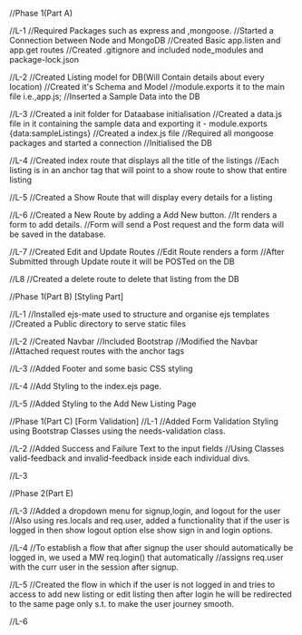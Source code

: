 //Phase 1(Part A)

//L-1
//Required Packages such as express and ,mongoose.
//Started a Connection between Node and MongoDB
//Created Basic app.listen and app.get routes
//Created .gitignore and included node_modules and package-lock.json

//L-2
//Created Listing model for DB(Will Contain details about every location)
//Created it's Schema and Model
//module.exports it to the main file i.e.,app.js;
//Inserted a Sample Data into the DB

//L-3
//Created a init folder for Dataabase initialisation
//Created a data.js file in it containing the sample data and exporting it - module.exports {data:sampleListings}
//Created a index.js file 
    //Required all mongoose packages and started a connection
    //Initialised the DB

//L-4
//Created index route that displays all the title of the listings
//Each listing is in an anchor tag that will point to a show route to show that entire listing

//L-5
//Created a Show Route that will display every details for a listing

//L-6
//Created a New Route by adding a Add New button.
//It renders a form to add details.
//Form will send a Post request and the form data will be saved in the database.

//L-7
//Created Edit and Update Routes
//Edit Route renders a form 
//After Submitted through Update route it will be POSTed on the DB

//L8
//Created a delete route to delete that listing from the DB

//Phase 1(Part B) [Styling Part]

//L-1
//Installed ejs-mate used to structure and organise ejs templates
//Created a Public directory to serve static files

//L-2
//Created Navbar
//Included Bootstrap
//Modified the Navbar
//Attached request routes with the anchor tags

//L-3
//Added Footer and some basic CSS styling

//L-4
//Add Styling to the index.ejs page.

//L-5
//Added Styling to the Add New Listing Page

//Phase 1(Part C) [Form Validation]
//L-1
//Added Form Validation Styling using Bootstrap Classes using the needs-validation class.

//L-2
//Added Success and Failure Text to the input fields
//Using Classes valid-feedback and invalid-feedback inside each individual divs.

//L-3


//Phase 2(Part E)

//L-3
//Added a dropdown menu for signup,login, and logout for the user
//Also using res.locals and req.user, added a functionality that if the user is logged in then show logout option else show sign in and login options.

//L-4
//To establish a flow that after signup the user should automatically be logged in, we used a MW req.login() that automatically //assigns req.user with the curr user in the session after signup.

//L-5
//Created the flow in which if the user is not logged in and tries to access to add new listing or edit listing then after login he will be redirected to the same page only s.t. to make the user journey smooth.

//L-6

 





